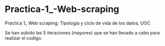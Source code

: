 # Practica-1_-Web-scraping
Práctica 1_ Web scraping; Tipología y ciclo de vida de los datos; UOC

Se han subido las 5 iteraciones (mayores) que se han llevado a cabo para realizar el codigo.

